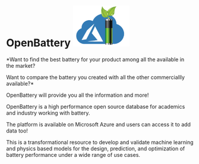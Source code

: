 # OpenBattery                 <img src="doc/LOGO.png" with="110" height="110">

*Want to find the best battery for your product among all the available in the market?

Want to compare the battery you created with all the other commerciallly available?*

OpenBattery will provide you all the information and more!

OpenBattery is a high performance open source database for academics and industry working with battery.

The platform is available on Microsoft Azure and users can access it to add data too!

This is a transformational resource to develop and validate machine learning and physics based models for the design, prediction, and optimization of battery performance under a wide range of use cases.


